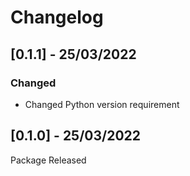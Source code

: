 # Changelog

## [0.1.1] - 25/03/2022

### Changed

- Changed Python version requirement

## [0.1.0] - 25/03/2022

Package Released
